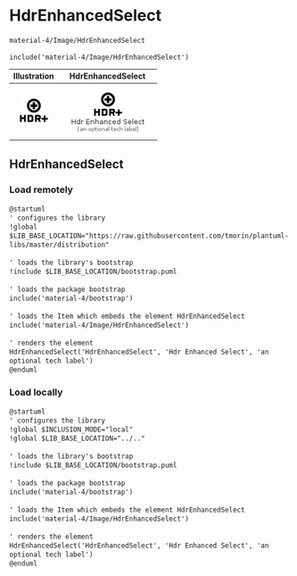 # HdrEnhancedSelect


```text
material-4/Image/HdrEnhancedSelect
```

```text
include('material-4/Image/HdrEnhancedSelect')
```



| Illustration | HdrEnhancedSelect |
| :---: | :---: |
| ![illustration for Illustration](../../material-4/Image/HdrEnhancedSelect.png) | ![illustration for HdrEnhancedSelect](../../material-4/Image/HdrEnhancedSelect.Local.png) |




## HdrEnhancedSelect

### Load remotely
```plantuml
@startuml
' configures the library
!global $LIB_BASE_LOCATION="https://raw.githubusercontent.com/tmorin/plantuml-libs/master/distribution"

' loads the library's bootstrap
!include $LIB_BASE_LOCATION/bootstrap.puml

' loads the package bootstrap
include('material-4/bootstrap')

' loads the Item which embeds the element HdrEnhancedSelect
include('material-4/Image/HdrEnhancedSelect')

' renders the element
HdrEnhancedSelect('HdrEnhancedSelect', 'Hdr Enhanced Select', 'an optional tech label')
@enduml
```

### Load locally
```plantuml
@startuml
' configures the library
!global $INCLUSION_MODE="local"
!global $LIB_BASE_LOCATION="../.."

' loads the library's bootstrap
!include $LIB_BASE_LOCATION/bootstrap.puml

' loads the package bootstrap
include('material-4/bootstrap')

' loads the Item which embeds the element HdrEnhancedSelect
include('material-4/Image/HdrEnhancedSelect')

' renders the element
HdrEnhancedSelect('HdrEnhancedSelect', 'Hdr Enhanced Select', 'an optional tech label')
@enduml
```

